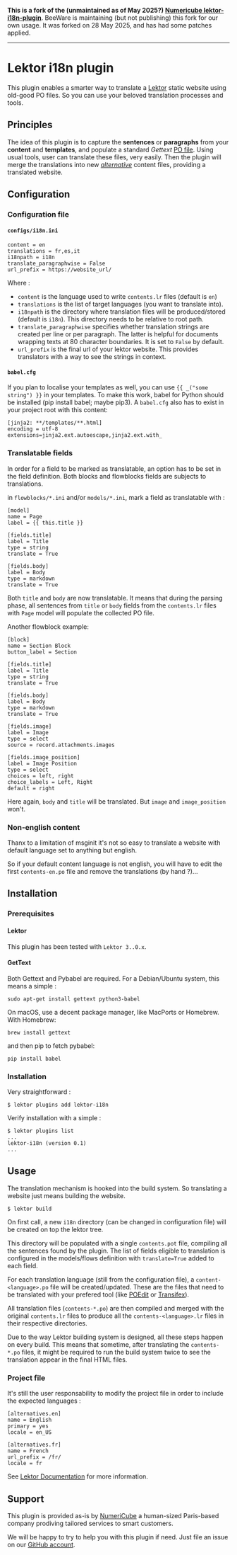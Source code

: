 **This is a fork of the (unmaintained as of May 2025?) [Numericube lektor-i18n-plugin](https://github.com/numericube/lektor-i18n-plugin)**. BeeWare is maintaining (but not
publishing) this fork for our own usage. It was forked on 28 May 2025, and has had some patches applied.

---

# Lektor i18n plugin

This plugin enables a smarter way to translate a [Lektor](http://getlektor.com) static website using old-good PO files. So you can use your beloved translation processes and tools.

## Principles

The idea of this plugin is to capture the **sentences** or **paragraphs** from your **content** and **templates**, and populate a standard *Gettext* [PO file](https://www.gnu.org/software/gettext/manual/html_node/PO-Files.html). Using usual tools, user can translate these files, very easily. Then the plugin will merge the translations into new [_alternative_](https://www.getlektor.com/docs/content/alts/) content files, providing a translated website.

## Configuration

### Configuration file

#### `configs/i18n.ini`

    content = en
    translations = fr,es,it
    i18npath = i18n
    translate_paragraphwise = False
    url_prefix = https://website_url/


Where :

* `content` is the language used to write `contents.lr` files (default is `en`)
* `translations` is the list of target languages (you want to translate into).
* `i18npath` is the directory where translation files will be produced/stored (default is `i18n`). This directory needs to be relative to root path.
* `translate_paragraphwise` specifies whether translation strings are created per line or per paragraph. The latter is helpful for documents wrapping texts at 80 character boundaries. It is set to `False` by default.
* `url_prefix` is the final url of your lektor website. This provides translators with a way to see the strings in context.

#### `babel.cfg`

If you plan to localise your templates as well, you can use
`{{ _("some string") }}` in your templates. To make this work, babel for Python should be installed (pip install babel; maybe pip3). A `babel.cfg` also has to exist in your project root with this content:

    [jinja2: **/templates/**.html]
    encoding = utf-8
    extensions=jinja2.ext.autoescape,jinja2.ext.with_

### Translatable fields

In order for a field to be marked as translatable, an option has to be set in the field definition. Both blocks and flowblocks fields are subjects to translations.

in `flowblocks/*.ini` and/or `models/*.ini`, mark a field as translatable with :

    [model]
    name = Page
    label = {{ this.title }}

    [fields.title]
    label = Title
    type = string
    translate = True

    [fields.body]
    label = Body
    type = markdown
    translate = True

Both `title` and `body` are now translatable. It means that during the parsing phase, all sentences from `title` or `body` fields from the `contents.lr` files with `Page` model will populate the collected PO file.

Another flowblock example:

    [block]
    name = Section Block
    button_label = Section

    [fields.title]
    label = Title
    type = string
    translate = True

    [fields.body]
    label = Body
    type = markdown
    translate = True

    [fields.image]
    label = Image
    type = select
    source = record.attachments.images

    [fields.image_position]
    label = Image Position
    type = select
    choices = left, right
    choice_labels = Left, Right
    default = right

Here again, `body` and `title` will be translated. But `image` and `image_position` won't.

### Non-english content

Thanx to a limitation of msginit it's not so easy to translate a website with default language set to anything but english.

So if your default content language is not english, you will have to edit the first `contents-en.po` file and remove the translations (by hand ?)...

## Installation

### Prerequisites

#### Lektor

This plugin has been tested with `Lektor 3..0.x`.

#### GetText

Both Gettext and Pybabel are required.  For a Debian/Ubuntu system, this means a simple :

    sudo apt-get install gettext python3-babel

On macOS, use a decent package manager, like MacPorts or Homebrew. With Homebrew:

    brew install gettext

and then pip to fetch pybabel:

    pip install babel

### Installation

Very straightforward :

    $ lektor plugins add lektor-i18n

Verify installation with a simple :

    $ lektor plugins list
    ...
    lektor-i18n (version 0.1)
    ...

## Usage

The translation mechanism is hooked into the build system. So translating a website just means building the website.

    $ lektor build

On first call, a new `i18n` directory (can be changed in configuration file) will be created on top the lektor tree.

This directory will be populated with a single `contents.pot` file, compiling all the sentences found by the plugin. The list of fields eligible to translation is configured in the models/flows definition with `translate=True` added to each field.

For each translation language (still from the configuration file), a `content-<language>.po` file will be created/updated. These are the files that need to be translated with your prefered tool (like [POEdit](http://poedit.net) or [Transifex](http://transifex.com)).

All translation files (`contents-*.po`) are then compiled and merged with the original `contents.lr` files to produce all the `contents-<language>.lr` files in their respective directories.

Due to the way Lektor building system is designed, all these steps happen on every build. This means that sometime, after translating the `contents-*.po` files, it might be required to run the build system twice to see the translation appear in the final HTML files.

### Project file

It's still the user responsability to modify the project file in order to include the expected languages :

    [alternatives.en]
    name = English
    primary = yes
    locale = en_US

    [alternatives.fr]
    name = French
    url_prefix = /fr/
    locale = fr

See [Lektor Documentation](https://www.getlektor.com/docs/content/alts/) for more information.

## Support

This plugin is provided as-is by [NumeriCube](http://numericube.com) a human-sized Paris-based company prodiving tailored services to smart customers.

We will be happy to try to help you with this plugin if need. Just file an issue on our [GitHub account](https://gihub.com/numericube/lektor-i18n-plugin/).
